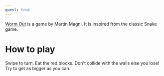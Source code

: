 ```yaml
---
quest: true
---
```


[Worm Out](https://fancade.page.link/XCbk) is a game by Martin Magni. It is inspired from the classic Snake game.

# How to play
Swipe to turn. Eat the red blocks. Don't collide with the walls else you lose! Try to get as bigger as you can.